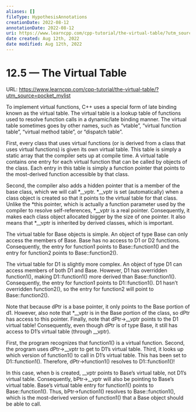 ```yaml
---
aliases: []
fileType: HypothesisAnnotations
creationDate: 2022-08-12 
annotationDate: 2022-08-12
uri: https://www.learncpp.com/cpp-tutorial/the-virtual-table/?utm_source=pocket_mylist
date created: Aug 12th, 2022
date modified: Aug 12th, 2022
---
```

# 12.5 — The Virtual Table
URL: https://www.learncpp.com/cpp-tutorial/the-virtual-table/?utm_source=pocket_mylist

To implement virtual functions, C++ uses a special form of late binding known as the virtual table. The virtual table is a lookup table of functions used to resolve function calls in a dynamic/late binding manner. The virtual table sometimes goes by other names, such as “vtable”, “virtual function table”, “virtual method table”, or “dispatch table”.

First, every class that uses virtual functions (or is derived from a class that uses virtual functions) is given its own virtual table. This table is simply a static array that the compiler sets up at compile time. A virtual table contains one entry for each virtual function that can be called by objects of the class. Each entry in this table is simply a function pointer that points to the most-derived function accessible by that class.

Second, the compiler also adds a hidden pointer that is a member of the base class, which we will call *__vptr. *__vptr is set (automatically) when a class object is created so that it points to the virtual table for that class. Unlike the *this pointer, which is actually a function parameter used by the compiler to resolve self-references, *__vptr is a real pointer. Consequently, it makes each class object allocated bigger by the size of one pointer. It also means that *__vptr is inherited by derived classes, which is important.

The virtual table for Base objects is simple. An object of type Base can only access the members of Base. Base has no access to D1 or D2 functions. Consequently, the entry for function1 points to Base::function1() and the entry for function2 points to Base::function2().

The virtual table for D1 is slightly more complex. An object of type D1 can access members of both D1 and Base. However, D1 has overridden function1(), making D1::function1() more derived than Base::function1(). Consequently, the entry for function1 points to D1::function1(). D1 hasn’t overridden function2(), so the entry for function2 will point to Base::function2().

Note that because dPtr is a base pointer, it only points to the Base portion of d1. However, also note that *__vptr is in the Base portion of the class, so dPtr has access to this pointer. Finally, note that dPtr->__vptr points to the D1 virtual table! Consequently, even though dPtr is of type Base, it still has access to D1’s virtual table (through __vptr).

First, the program recognizes that function1() is a virtual function. Second, the program uses dPtr->__vptr to get to D1’s virtual table. Third, it looks up which version of function1() to call in D1’s virtual table. This has been set to D1::function1(). Therefore, dPtr->function1() resolves to D1::function1()!

In this case, when b is created, __vptr points to Base’s virtual table, not D1’s virtual table. Consequently, bPtr->__vptr will also be pointing to Base’s virtual table. Base’s virtual table entry for function1() points to Base::function1(). Thus, bPtr->function1() resolves to Base::function1(), which is the most-derived version of function1() that a Base object should be able to call.


